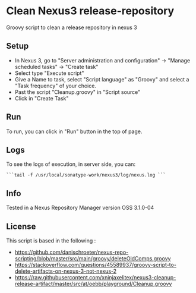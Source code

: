 # Clean Nexus3 release-repository

Groovy script to clean a release repository in nexus 3

## Setup

* In Nexus 3, go to "Server administration and configuration" -> "Manage scheduled tasks" -> "Create task"
* Select type "Execute script"
* Give a Name to task, select "Script language" as "Groovy" and select a "Task frequency" of your choice.
* Past the script "Cleanup.groovy" in "Script source"
* Click in "Create Task"

## Run

To run, you can click in "Run" button in the top of page.

## Logs

To see the logs of execution, in server side, you can:

    ```tail -f /usr/local/sonatype-work/nexus3/log/nexus.log ```

## Info

Tested in a Nexus Repository Manager version OSS 3.1.0-04

## License

This script is based in the following :

* https://github.com/danischroeter/nexus-repo-scripting/blob/master/src/main/groovy/deleteOldComps.groovy
* https://stackoverflow.com/questions/45589937/groovy-script-to-delete-artifacts-on-nexus-3-not-nexus-2
* https://raw.githubusercontent.com/xninjaxelitex/nexus3-cleanup-release-artifact/master/src/at/oebb/playground/Cleanup.groovy

